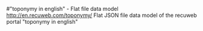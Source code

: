 #"toponymy in english" - Flat file data model
http://en.recuweb.com/toponymy/
Flat JSON file data model of the recuweb portal "toponymy in english"
